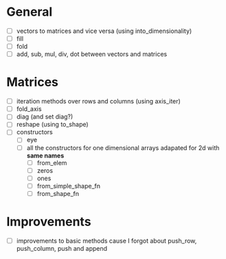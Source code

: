 # General

- [ ] vectors to matrices and vice versa (using into_dimensionality)
- [ ] fill
- [ ] fold
- [ ] add, sub, mul, div, dot between vectors and matrices

# Matrices

- [ ] iteration methods over rows and columns (using axis_iter)
- [ ] fold_axis
- [ ] diag (and set diag?)
- [ ] reshape (using to_shape)
- [ ] constructors
  - [ ] eye
  - [ ] all the constructors for one dimensional arrays adapated for 2d with **same names**
    - [ ] from_elem
    - [ ] zeros
    - [ ] ones
    - [ ] from_simple_shape_fn
    - [ ] from_shape_fn

# Improvements

- [ ] improvements to basic methods cause I forgot about push_row, push_column, push and append
